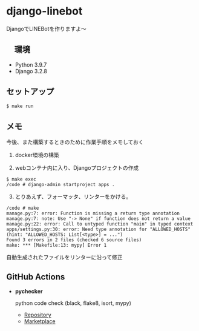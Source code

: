 # django-linebot

DjangoでLINEBotを作りますよ〜

## 　環境

- Python 3.9.7
- Django 3.2.8

## セットアップ

```sh
$ make run
```

## メモ

今後、また構築するときのために作業手順をメモしておく

1. docker環境の構築

2. webコンテナ内に入り、Djangoプロジェクトの作成

```plain
$ make exec
/code # django-admin startproject apps .
```

3. とりあえず、フォーマッタ、リンターをかける。

```plain
/code # make
manage.py:7: error: Function is missing a return type annotation
manage.py:7: note: Use "-> None" if function does not return a value
manage.py:22: error: Call to untyped function "main" in typed context
apps/settings.py:30: error: Need type annotation for "ALLOWED_HOSTS" (hint: "ALLOWED_HOSTS: List[<type>] = ...")
Found 3 errors in 2 files (checked 6 source files)
make: *** [Makefile:13: mypy] Error 1
```

自動生成されたファイルをリンターに沿って修正


## GitHub Actions

- **pychecker**

  python code check (black, flake8, isort, mypy)
  - [Repository](https://github.com/nanato12/pychecker)
  - [Marketplace](https://github.com/marketplace/actions/pychecker)
